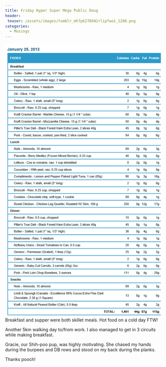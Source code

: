 ```yaml
---
title: Friday Hyper Super Mega Public Doug
header:
 teaser: /assets/images/tumblr_mh7p627DkN1rlipfwo1_1280.png
categories:
  - Musings
---
```

<img src="/assets/images/tumblr_mh7p627DkN1rlipfwo1_1280.png">Breakfast and supper were both skillet meals. Hot food on a cold day FTW!

Another 5km walking day to/from work. I also managed to get in 3 circuits while making breakfast.

Gracie, our Shih-poo pup, was highly motivating. She chased my hands during the burpees and DB rows and stood on my back during the planks.

Thanks pooch!